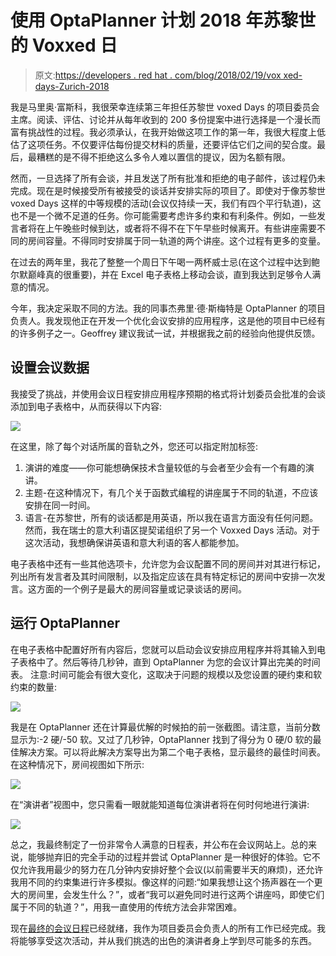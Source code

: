 # 使用 OptaPlanner 计划 2018 年苏黎世的 Voxxed 日

> 原文:[https://developers . red hat . com/blog/2018/02/19/vox xed-days-Zurich-2018](https://developers.redhat.com/blog/2018/02/19/voxxed-days-zurich-2018)

我是马里奥·富斯科，我很荣幸连续第三年担任苏黎世 voxed Days 的项目委员会主席。阅读、评估、讨论并从每年收到的 200 多份提案中进行选择是一个漫长而富有挑战性的过程。我必须承认，在我开始做这项工作的第一年，我很大程度上低估了这项任务。不仅要评估每份提交材料的质量，还要评估它们之间的契合度。最后，最糟糕的是不得不拒绝这么多令人难以置信的提议，因为名额有限。

然而，一旦选择了所有会谈，并且发送了所有批准和拒绝的电子邮件，该过程仍未完成。现在是时候接受所有被接受的谈话并安排实际的项目了。即使对于像苏黎世 voxed Days 这样的中等规模的活动(会议仅持续一天，我们有四个平行轨道)，这也不是一个微不足道的任务。你可能需要考虑许多约束和有利条件。例如，一些发言者将在上午晚些时候到达，或者将不得不在下午早些时候离开。有些讲座需要不同的房间容量。不得同时安排属于同一轨道的两个讲座。这个过程有更多的变量。

在过去的两年里，我花了整整一个周日下午喝一两杯威士忌(在这个过程中达到鲍尔默巅峰真的很重要)，并在 Excel 电子表格上移动会谈，直到我达到足够令人满意的情况。

今年，我决定采取不同的方法。我的同事杰弗里·德·斯梅特是 OptaPlanner 的项目负责人。我发现他正在开发一个优化会议安排的应用程序，这是他的项目中已经有的许多例子之一。Geoffrey 建议我试一试，并根据我之前的经验向他提供反馈。

## 设置会议数据

我接受了挑战，并使用会议日程安排应用程序预期的格式将计划委员会批准的会谈添加到电子表格中，从而获得以下内容:

![](../Images/a16898a3a5edbffeb03bcc70ce2ba734.png)

在这里，除了每个对话所属的音轨之外，您还可以指定附加标签:

1.  演讲的难度——你可能想确保技术含量较低的与会者至少会有一个有趣的演讲。
2.  主题-在这种情况下，有几个关于函数式编程的讲座属于不同的轨道，不应该安排在同一时间。
3.  语言-在苏黎世，所有的谈话都是用英语，所以我在语言方面没有任何问题。然而，我在瑞士的意大利语区提契诺组织了另一个 Voxxed Days 活动。对于这次活动，我想确保讲英语和意大利语的客人都能参加。

电子表格中还有一些其他选项卡，允许您为会议配置不同的房间并对其进行标记，列出所有发言者及其时间限制，以及指定应该在具有特定标记的房间中安排一次发言。这方面的一个例子是最大的房间容量或记录谈话的房间。

## 运行 OptaPlanner

在电子表格中配置好所有内容后，您就可以启动会议安排应用程序并将其输入到电子表格中了。然后等待几秒钟，直到 OptaPlanner 为您的会议计算出完美的时间表。
注意:时间可能会有很大变化，这取决于问题的规模以及您设置的硬约束和软约束的数量:

![](../Images/89b7eda786e32123b2a00759300ea674.png)

我是在 OptaPlanner 还在计算最优解的时候拍的前一张截图。请注意，当前分数显示为:-2 硬/-50 软。又过了几秒钟，OptaPlanner 找到了得分为 0 硬/0 软的最佳解决方案。可以将此解决方案导出为第二个电子表格，显示最终的最佳时间表。在这种情况下，房间视图如下所示:

![](../Images/d33a7750596e039c80a1d65f1031eb4d.png)

在“演讲者”视图中，您只需看一眼就能知道每位演讲者将在何时何地进行演讲:

![](../Images/e0f2b964727905dbcb777358491aa11a.png)

总之，我最终制定了一份非常令人满意的日程表，并公布在会议网站上。总的来说，能够抛弃旧的完全手动的过程并尝试 OptaPlanner 是一种很好的体验。它不仅允许我用最少的努力在几分钟内安排好整个会议(以前需要半天的麻烦)，还允许我用不同的约束集进行许多模拟。像这样的问题:“如果我想让这个扬声器在一个更大的房间里，会发生什么？”，或者“我可以避免同时进行这两个讲座吗，即使它们属于不同的轨道？”，用我一直使用的传统方法会非常困难。

现在[最终的会议日程](https://cfp-vdz.exteso.com/2018/byday/thursday)已经就绪，我作为项目委员会负责人的所有工作已经完成。我将能够享受这次活动，并从我们挑选的出色的演讲者身上学到尽可能多的东西。